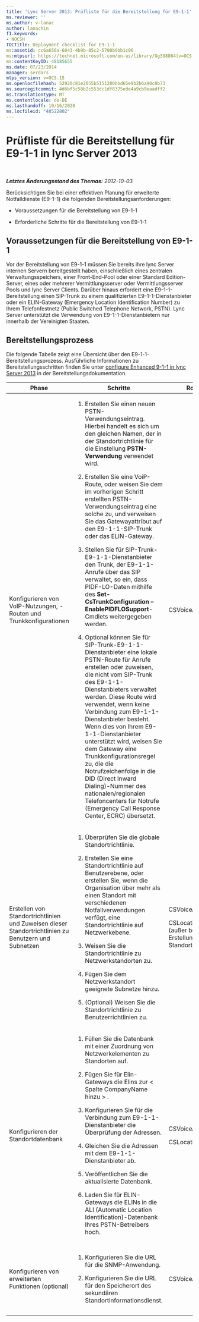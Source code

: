```yaml
---
title: 'Lync Server 2013: Prüfliste für die Bereitstellung für E9-1-1'
ms.reviewer: ''
ms.author: v-lanac
author: lanachin
f1.keywords:
- NOCSH
TOCTitle: Deployment checklist for E9-1-1
ms:assetid: cc6a656a-6043-4b9b-85c2-5708b9bb1c06
ms:mtpsurl: https://technet.microsoft.com/en-us/library/Gg398864(v=OCS.15)
ms:contentKeyID: 48185655
ms.date: 07/23/2014
manager: serdars
mtps_version: v=OCS.15
ms.openlocfilehash: 52920c81e2055b5151280bbd65e9b2b6a90c0b73
ms.sourcegitcommit: 4d6bf5c58b2c553dc1df8375ede4a9cb9eaadff2
ms.translationtype: MT
ms.contentlocale: de-DE
ms.lasthandoff: 10/16/2020
ms.locfileid: "48522802"
---
```

# <a name="deployment-checklist-for-e9-1-1-in-lync-server-2013"></a>Prüfliste für die Bereitstellung für E9-1-1 in lync Server 2013

<div data-xmlns="http://www.w3.org/1999/xhtml">

<div class="topic" data-xmlns="http://www.w3.org/1999/xhtml" data-msxsl="urn:schemas-microsoft-com:xslt" data-cs="https://msdn.microsoft.com/">

<div data-asp="https://msdn2.microsoft.com/asp">



</div>

<div id="mainSection">

<div id="mainBody">

<span> </span>

_**Letztes Änderungsstand des Themas:** 2012-10-03_

Berücksichtigen Sie bei einer effektiven Planung für erweiterte Notfalldienste (E9-1-1) die folgenden Bereitstellungsanforderungen:

  - Voraussetzungen für die Bereitstellung von E9-1-1

  - Erforderliche Schritte für die Bereitstellung von E9-1-1

<div>

## <a name="deployment-prerequisites-for-e9-1-1"></a>Voraussetzungen für die Bereitstellung von E9-1-1

Vor der Bereitstellung von E9-1-1 müssen Sie bereits ihre lync Server internen Servern bereitgestellt haben, einschließlich eines zentralen Verwaltungsspeichers, einer Front-End-Pool oder einer Standard Edition-Server, eines oder mehrerer Vermittlungsserver oder Vermittlungsserver Pools und lync Server Clients. Darüber hinaus erfordert eine E9-1-1-Bereitstellung einen SIP-Trunk zu einem qualifizierten E9-1-1-Dienstanbieter oder ein ELIN-Gateway (Emergency Location Identification Number) zu Ihrem Telefonfestnetz (Public Switched Telephone Network, PSTN). Lync Server unterstützt die Verwendung von E9-1-1-Dienstanbietern nur innerhalb der Vereinigten Staaten.

</div>

<div>

## <a name="deployment-process"></a>Bereitstellungsprozess

Die folgende Tabelle zeigt eine Übersicht über den E9-1-1-Bereitstellungsprozess. Ausführliche Informationen zu Bereitstellungsschritten finden Sie unter [configure Enhanced 9-1-1 in lync Server 2013](lync-server-2013-configure-enhanced-9-1-1.md) in der Bereitstellungsdokumentation.


<table>
<colgroup>
<col style="width: 25%" />
<col style="width: 25%" />
<col style="width: 25%" />
<col style="width: 25%" />
</colgroup>
<thead>
<tr class="header">
<th>Phase</th>
<th>Schritte</th>
<th>Rollen</th>
<th>Bereitstellungsdokumentation</th>
</tr>
</thead>
<tbody>
<tr class="odd">
<td><p>Konfigurieren von VoIP-Nutzungen, -Routen und Trunkkonfigurationen</p></td>
<td><ol>
<li><p>Erstellen Sie einen neuen PSTN-Verwendungseintrag. Hierbei handelt es sich um den gleichen Namen, der in der Standortrichtlinie für die Einstellung <strong>PSTN-Verwendung</strong> verwendet wird.</p></li>
<li><p>Erstellen Sie eine VoiP-Route, oder weisen Sie dem im vorherigen Schritt erstellten PSTN-Verwendungseintrag eine solche zu, und verweisen Sie das Gatewayattribut auf den E9-1-1-SIP-Trunk oder das ELIN-Gateway.</p></li>
<li><p>
Stellen Sie für SIP-Trunk-E9-1-1-Dienstanbieter den Trunk, der E9-1-1-Anrufe über das SIP verwaltet, so ein, dass PIDF-LO-Daten mithilfe des <strong>Set-CsTrunkConfiguration –EnablePIDFLOSupport</strong>-Cmdlets weitergegeben werden.</p></li>
<li><p>Optional können Sie für SIP-Trunk-E9-1-1-Dienstanbieter eine lokale PSTN-Route für Anrufe erstellen oder zuweisen, die nicht vom SIP-Trunk des E9-1-1-Dienstanbieters verwaltet werden. Diese Route wird verwendet, wenn keine Verbindung zum E9-1-1-Dienstanbieter besteht. Wenn dies von Ihrem E9-1-1-Dienstanbieter unterstützt wird, weisen Sie dem Gateway eine Trunkkonfigurationsregel zu, die die Notrufzeichenfolge in die DID (Direct Inward Dialing)-Nummer des nationalen/regionalen Telefoncenters für Notrufe (Emergency Call Response Center, ECRC) übersetzt.</p></li>
</ol></td>
<td><p>CSVoiceAdmin</p></td>
<td><p><a href="lync-server-2013-configure-an-e9-1-1-voice-route.md">Konfigurieren einer E9-1-1-VoIP-Route in lync Server 2013</a></p></td>
</tr>
<tr class="even">
<td><p>Erstellen von Standortrichtlinien und Zuweisen dieser Standortrichtlinien zu Benutzern und Subnetzen</p></td>
<td><ol>
<li><p>Überprüfen Sie die globale Standortrichtlinie.</p></li>
<li><p>Erstellen Sie eine Standortrichtlinie auf Benutzerebene, oder erstellen Sie, wenn die Organisation über mehr als einen Standort mit verschiedenen Notfallverwendungen verfügt, eine Standortrichtlinie auf Netzwerkebene.</p></li>
<li><p>Weisen Sie die Standortrichtlinie zu Netzwerkstandorten zu.</p></li>
<li><p>Fügen Sie dem Netzwerkstandort geeignete Subnetze hinzu.</p></li>
<li><p>(Optional) Weisen Sie die Standortrichtlinie zu Benutzerrichtlinien zu.</p></li>
</ol></td>
<td><p>CSVoiceAdmin</p>
<p>CSLocationAdmin (außer bei Erstellung von Standortrichtlinien)</p></td>
<td><p><a href="lync-server-2013-create-location-policies.md">Erstellen von ortungsrichtlinien in lync Server 2013</a></p>
<p><a href="lync-server-2013-add-a-location-policy-to-a-network-site.md">Hinzufügen einer ortungsrichtlinie zu einem Netzwerkstandort in lync Server 2013</a></p>
<p><a href="lync-server-2013-associate-subnets-with-network-sites-for-e9-1-1.md">Zuordnen von Subnetzen zu Netzwerkstandorten für E9-1-1 in lync Server 2013</a></p></td>
</tr>
<tr class="odd">
<td><p>Konfigurieren der Standortdatenbank</p></td>
<td><ol>
<li><p>Füllen Sie die Datenbank mit einer Zuordnung von Netzwerkelementen zu Standorten auf.</p></li>
<li><p>Fügen Sie für Elin-Gateways die Elins zur &lt; Spalte CompanyName hinzu &gt; .</p></li>
<li><p>Konfigurieren Sie für die Verbindung zum E9-1-1-Dienstanbieter die Überprüfung der Adressen.</p></li>
<li><p>Gleichen Sie die Adressen mit dem E9-1-1-Dienstanbieter ab.</p></li>
<li><p>Veröffentlichen Sie die aktualisierte Datenbank.</p></li>
<li><p>Laden Sie für ELIN-Gateways die ELINs in die ALI (Automatic Location Identification)-Datenbank Ihres PSTN-Betreibers hoch.</p></li>
</ol></td>
<td><p>CSVoiceAdmin</p>
<p>CSLocationAdmin</p></td>
<td><p><a href="lync-server-2013-configure-the-location-database.md">Konfigurieren der Standortdatenbank in lync Server 2013</a></p></td>
</tr>
<tr class="even">
<td><p>Konfigurieren von erweiterten Funktionen (optional)</p></td>
<td><ol>
<li><p>Konfigurieren Sie die URL für die SNMP-Anwendung.</p></li>
<li><p>Konfigurieren Sie die URL für den Speicherort des sekundären Standortinformationsdienst.</p></li>
</ol></td>
<td><p>CSVoiceAdmin</p></td>
<td><p><a href="lync-server-2013-configure-an-snmp-application.md">Konfigurieren einer SNMP-Anwendung in lync Server 2013</a></p>
<p><a href="lync-server-2013-configure-a-secondary-location-information-service.md">Konfigurieren einer sekundären Standortinformationsdienst in lync Server 2013</a></p></td>
</tr>
</tbody>
</table>


</div>

</div>

<span> </span>

</div>

</div>

</div>

